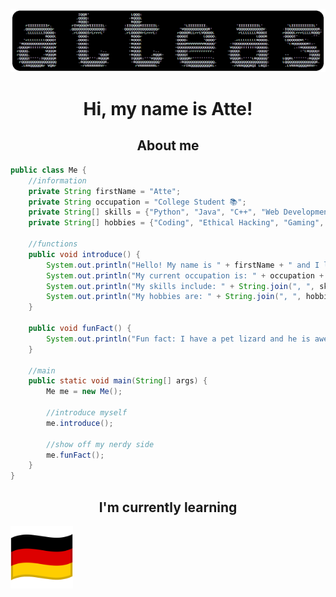 ![profile banner](images/atteas_ascii_rounded.png)

<h1 align="center">Hi, my name is Atte!</h1>



<h2 align="center">About me</h2>

```java
public class Me {
    //information
    private String firstName = "Atte";
    private String occupation = "College Student 📚";
    private String[] skills = {"Python", "Java", "C++", "Web Development", "Cybersecurity"};
    private String[] hobbies = {"Coding", "Ethical Hacking", "Gaming", "Making ASCII-art", "Petting my pet lizard :)"};

    //functions
    public void introduce() {
        System.out.println("Hello! My name is " + firstName + " and I like programming!");
        System.out.println("My current occupation is: " + occupation + ".");
        System.out.println("My skills include: " + String.join(", ", skills));
        System.out.println("My hobbies are: " + String.join(", ", hobbies));
    }

    public void funFact() {
        System.out.println("Fun fact: I have a pet lizard and he is awesome! 🦎");
    }

    //main
    public static void main(String[] args) {
        Me me = new Me();

        //introduce myself
        me.introduce();

        //show off my nerdy side
        me.funFact();
    }
}
```



<h2 align="center">I'm currently learning</h2>
<p float="left">
  <img alt="learning image 1" src="images/germany.png" width="100" />
</p>